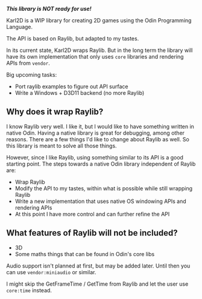 ___This library is NOT ready for use!___

Karl2D is a WIP library for creating 2D games using the Odin Programming Language.

The API is based on Raylib, but adapted to my tastes.

In its current state, Karl2D wraps Raylib. But in the long term the library will have its own implementation that only uses `core` libraries and rendering APIs from `vendor`.

Big upcoming tasks:
* Port raylib examples to figure out API surface
* Write a Windows + D3D11 backend (no more Raylib)

## Why does it wrap Raylib?

I know Raylib very well. I like it, but I would like to have something written in native Odin. Having a native library is great for debugging, among other reasons. There are a few things I'd like to change about Raylib as well. So this library is meant to solve all those things.

However, since I like Raylib, using something similar to its API is a good starting point. The steps towards a native Odin library independent of Raylib are:
- Wrap Raylib
- Modify the API to my tastes, within what is possible while still wrapping Raylib
- Write a new implementation that uses native OS windowing APIs and rendering APIs
- At this point I have more control and can further refine the API

## What features of Raylib will not be included?

* 3D
* Some maths things that can be found in Odin's core libs

Audio support isn't planned at first, but may be added later. Until then you can use `vendor:miniaudio` or similar.

I might skip the GetFrameTime / GetTime from Raylib and let the user use `core:time` instead.